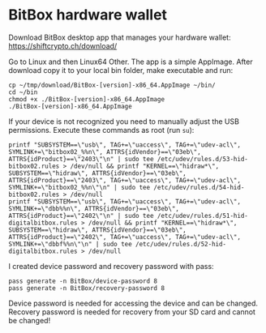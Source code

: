 # BitBox hardware wallet

Download BitBox desktop app that manages your hardware wallet:
<https://shiftcrypto.ch/download/>

Go to Linux and then Linux64 Other. The app is a simple AppImage. After download copy it to your local bin folder, make executable and run:
```
cp ~/tmp/download/BitBox-[version]-x86_64.AppImage ~/bin/
cd ~/bin
chmod +x ./BitBox-[version]-x86_64.AppImage 
./BitBox-[version]-x86_64.AppImage 
```

If your device is not recognized you need to manually adjust the USB permissions. Execute these commands as root (run `su`):
```
printf "SUBSYSTEM==\"usb\", TAG+=\"uaccess\", TAG+=\"udev-acl\", SYMLINK+=\"bitbox02_%%n\", ATTRS{idVendor}==\"03eb\", ATTRS{idProduct}==\"2403\"\n" | sudo tee /etc/udev/rules.d/53-hid-bitbox02.rules > /dev/null && printf "KERNEL==\"hidraw*\", SUBSYSTEM==\"hidraw\", ATTRS{idVendor}==\"03eb\", ATTRS{idProduct}==\"2403\", TAG+=\"uaccess\", TAG+=\"udev-acl\", SYMLINK+=\"bitbox02_%%n\"\n" | sudo tee /etc/udev/rules.d/54-hid-bitbox02.rules > /dev/null
printf "SUBSYSTEM==\"usb\", TAG+=\"uaccess\", TAG+=\"udev-acl\", SYMLINK+=\"dbb%%n\", ATTRS{idVendor}==\"03eb\", ATTRS{idProduct}==\"2402\"\n" | sudo tee /etc/udev/rules.d/51-hid-digitalbitbox.rules > /dev/null && printf "KERNEL==\"hidraw*\", SUBSYSTEM==\"hidraw\", ATTRS{idVendor}==\"03eb\", ATTRS{idProduct}==\"2402\", TAG+=\"uaccess\", TAG+=\"udev-acl\", SYMLINK+=\"dbbf%%n\"\n" | sudo tee /etc/udev/rules.d/52-hid-digitalbitbox.rules > /dev/null
```

I created device password and recovery password with pass:
```
pass generate -n BitBox/device-password 8
pass generate -n BitBox/recovery-password 8
```

Device password is needed for accessing the device and can be changed. Recovery password is needed for recovery from your SD card and cannot be changed!

